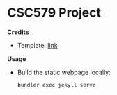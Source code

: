 # CSC579 Project

**Credits**
- Template: [link](https://github.com/daattali/beautiful-jekyll#readme)

**Usage**
- Build the static webpage locally:
  ```shell
  bundler exec jekyll serve
  ```